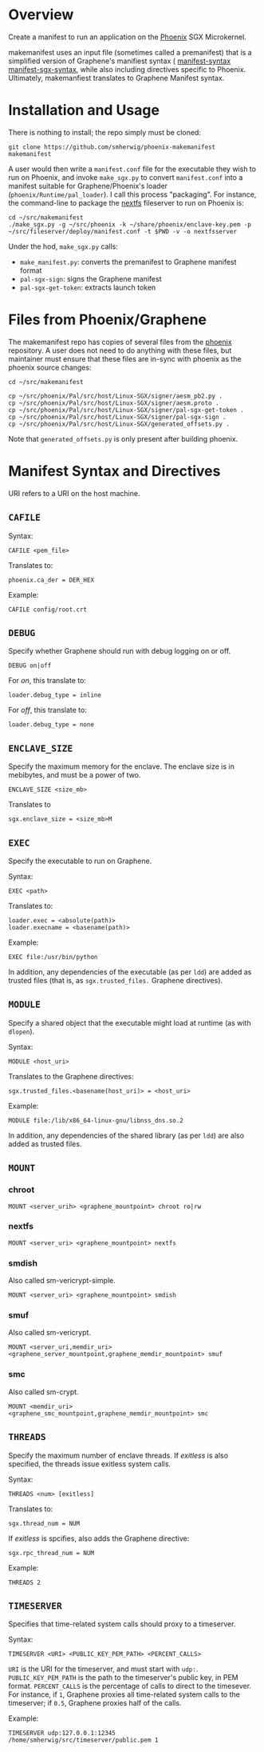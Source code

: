 Overview
========

Create a manifest to run an application on the
[Phoenix](https://github.com/smherwig/phoenix) SGX Microkernel.


makemanifest uses an input file (sometimes called a premanifest) that is a
simplified version of Graphene's manifiest syntax (
[manifest-syntax](https://github.com/oscarlab/graphene/wiki/Graphene-Manifest-Syntax)
[manifest-sgx-syntax](https://github.com/oscarlab/grpahene/wiki/Graphene-SGX-Manifest-Syntax),
while also including directives specific to Phoenix.  Ultimately,
makemanfiest translates to Graphene Manifest syntax.


Installation and Usage
======================

There is nothing to install; the repo simply must be cloned:


```
git clone https://github.com/smherwig/phoenix-makemanifest makemanifest
```

A user would then write a `manifest.conf` file for the executable they wish to
run on Phoenix, and invoke `make_sgx.py` to convert `manifest.conf` into a
manifest suitable for Graphene/Phoenix's loader (`phoenix/Runtime/pal_loader`).
I call this process "packaging".  For instance, the command-line to package the
[nextfs](https://github.com/smherwig/phoenix-fileserver) fileserver to run on
Phoenix is:

```
cd ~/src/makemanifest
./make_sgx.py -g ~/src/phoenix -k ~/share/phoenix/enclave-key.pem -p ~/src/fileserver/deploy/manifest.conf -t $PWD -v -o nextfsserver
```

Under the hod, `make_sgx.py` calls:

- `make_manifest.py`: converts the premanifest to Graphene manifest format
- `pal-sgx-sign`: signs the Graphene manifest
- `pal-sgx-get-token`: extracts launch token


Files from Phoenix/Graphene
===========================

The makemanifest repo has copies of several files from the
[phoenix](https://github.com/smherwig/phoenix) repository.  A user does not
need to do anything with these files, but  maintainer must
ensure that these files are in-sync with phoenix as the phoenix source changes:

```
cd ~/src/makemanifest

cp ~/src/phoenix/Pal/src/host/Linux-SGX/signer/aesm_pb2.py .
cp ~/src/phoenix/Pal/src/host/Linux-SGX/signer/aesm.proto .
cp ~/src/phoenix/Pal/src/host/Linux-SGX/signer/pal-sgx-get-token .
cp ~/src/phoenix/Pal/src/host/Linux-SGX/signer/pal-sgx-sign .
cp ~/src/phoenix/Pal/src/host/Linux-SGX/generated_offsets.py .
```

Note that `generated_offsets.py` is only present after building phoenix.


Manifest Syntax and Directives
==============================

URI refers to a URI on the host machine.


`CAFILE`
--------

Syntax:

```
CAFILE <pem_file>
```

Translates to:

```
phoenix.ca_der = DER_HEX
```

Example:

```
CAFILE config/root.crt
```


`DEBUG`
-------

Specify whether Graphene should run with debug logging on or off.

```
DEBUG on|off
```

For *on*, this translate to:

```
loader.debug_type = inline
```

For *off*, this translate to:

```
loader.debug_type = none
```


`ENCLAVE_SIZE`
--------------

Specify the maximum memory for the enclave.  The enclave size is in
mebibytes, and must be a power of two.

```
ENCLAVE_SIZE <size_mb>
```

Translates to

```
sgx.enclave_size = <size_mb>M
```


`EXEC`
------

Specify the executable to run on Graphene.

Syntax:

```
EXEC <path>
```

Translates to:

```
loader.exec = <absolute(path)>
loader.execname = <basename(path)>
```

Example:

```
EXEC file:/usr/bin/python
```

In addition, any dependencies of the executable (as per `ldd`) are added
as trusted files (that is, as `sgx.trusted_files.` Graphene directives).



`MODULE`
--------

Specify a shared object that the executable might load at runtime (as with
`dlopen`).

Syntax: 

```
MODULE <host_uri> 
```

Translates to the Graphene directives:

```
sgx.trusted_files.<basename(host_uri)> = <host_uri>
```

Example:

```
MODULE file:/lib/x86_64-linux-gnu/libnss_dns.so.2
```

In addition, any dependencies of the shared library (as per `ldd`) are also
added as trusted files.



`MOUNT`
-------

### chroot

```
MOUNT <server_urih> <graphene_mountpoint> chroot ro|rw
```

### nextfs

```
MOUNT <server_uri> <graphene_mountpoint> nextfs
```

### smdish

Also called sm-vericrypt-simple.

```
MOUNT <server_uri> <graphene_mountpoint> smdish
```


### smuf

Also called sm-vericrypt.


```
MOUNT <server_uri,memdir_uri> <graphene_server_mountpoint,graphene_memdir_mountpoint> smuf
```

### smc

Also called sm-crypt.

```
MOUNT <memdir_uri> <graphene_smc_mountpoint,graphene_memdir_mountpoint> smc
```


`THREADS`
---------

Specify the maximum number of enclave threads.  If *exitless* is also
specified, the threads issue exitless system calls.


Syntax:

```
THREADS <num> [exitless]
```

Translates to:

```
sgx.thread_num = NUM
```

If *exitless* is spcifies, also adds the Graphene directive:

```
sgx.rpc_thread_num = NUM
```

Example:

```
THREADS 2
```



`TIMESERVER`
------------

Specifies that time-related system calls should proxy to a timeserver.

Syntax:

```
TIMESERVER <URI> <PUBLIC_KEY_PEM_PATH> <PERCENT_CALLS>
```

`URI` is the URI for the timeserver, and must start with `udp:`.
`PUBLIC_KEY_PEM_PATH` is the path to the timeserver's public key, in PEM
format.  `PERCENT_CALLS` is the percentage of calls to direct to the timesever.
For instance, if `1`, Graphene proxies all time-related system calls to the
timeserver; if `0.5`, Graphene proxies half of the calls.


Example:

```
TIMESERVER udp:127.0.0.1:12345 /home/smherwig/src/timeserver/public.pem 1
```
